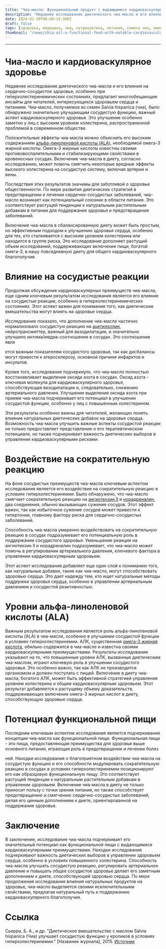 ```yaml
---
title: "Чиа-масло: Функциональный продукт с выдающимися кардиоваскулярными преимуществами"
description: "Недавнее исследование диетического чиа-масла и его влияния на сердечно-сосудистое здоровье, особенно при гиперхолестеринемических состояниях, предлагает многообещающие инсайты для читателей, интересующихся здоровьем сердца и питанием. Чиа-масло, получаемое из семян Salvia hispanica (чиа), было обнаружено значительно улучшающим сосудистую функцию, важный аспект кардиоваскулярного здоровья."
date: 2024-01-30T00:48:33.996Z
draft: false
tags: [здоровье, медицина, чиа, нутрицевтика, питание, семена чиа, омега-3 из семян чиа, клетчатка из семян чиа, белок из семян чиа, семена чиа для похудения, семена чиа и, чиа-семена, чиа-пища]
thumbnail: "/news/chia-oil-a-functional-food-with-notable-cardiovascular-benefits/thumb.webp"
---
```


---

# Чиа-масло и кардиоваскулярное здоровье

Недавнее исследование диетического чиа-масла и его влияния на сердечно-сосудистое здоровье, особенно при гиперхолестеринемических состояниях, предлагает многообещающие инсайты для читателей, интересующихся здоровьем сердца и питанием. Чиа-масло, получаемое из семян Salvia hispanica (чиа), было обнаружено значительно улучшающим сосудистую функцию, важный аспект кардиоваскулярного здоровья. Это улучшение особенно заметно у лиц с высоким уровнем холестерина, распространенной проблемой в современном обществе.

Положительные эффекты чиа-масла можно объяснить его высоким содержанием [альфа-линоленовой кислоты (ALA)](https://en.wikipedia.org/wiki/Alpha-Linolenic_acid), необходимой омега-3 жирной кислоты. Омега-3 жирные кислоты известны своими противовоспалительными и стабилизирующими свойствами в кровеносных сосудах. Включение чиа-масла в диету, согласно исследованию, может помочь смягчить некоторые вредные эффекты высокого холестерина на сосудистую систему, включая артерии и вены.

Последствия этих результатов значимы для заботливой о здоровье общественности. По мере развития диетических стратегий в предотвращении и лечении сердечно-сосудистых заболеваний, чиа-масло возникает как потенциальный союзник в области питания. Это соответствует растущей тенденции к натуральным растительным добавкам в питании для поддержания здоровья и предотвращения заболеваний.

Включение чиа-масла в сбалансированную диету может быть простым, но эффективным подходом к улучшению здоровья сердца, особенно для тех, кто сталкивается с высоким уровнем холестерина или находится в группе риска. Это исследование дополняет растущий объем исследований, поддерживающих включение пищи, богатой омега-3, в нашу повседневную диету для общего кардиоваскулярного благополучия.

# Влияние на сосудистые реакции

Продолжая обсуждение кардиоваскулярных преимуществ чиа-масла, еще одним ключевым результатом исследования является его влияние на сосудистые реакции, особенно в гиперхолестеринемических состояниях. Этот аспект важен для понимания того, как диетические вмешательства могут влиять на здоровье сердца.

Исследование показало, что дополнение чиа-масла частично нормализовало сосудистую реакцию на [ацетилхолин](https://en.wikipedia.org/wiki/Acetylcholine), нейротрансмиттер, важный для вазодилатации, и значительно улучшило интима/медиа-соотношение в сосудах. Это соотношение явля

ется важным показателем сосудистого здоровья, так как дисбалансы могут привести к атеросклерозу, основной причине инфарктов и инсультов.

Кроме того, исследование подчеркнуло, что чиа-масло полностью восстанавливает выделение оксида азота в сосудах. Оксид азота - ключевая молекула для кардиоваскулярного здоровья, способствующая вазодилатации и, следовательно, снижению артериального давления. Улучшение выделения оксида азота при приеме чиа-масла подчеркивает его потенциал в улучшении сосудистой функции, особенно у лиц с повышенным холестерином.

Эти результаты особенно важны для читателей, желающих понять влияние натуральных диетических добавок на здоровье сердца. Возможность чиа-масла улучшить важные аспекты сосудистой реакции не только предоставляет представление о его терапевтическом потенциале, но также подчеркивает важность диетических выборов в управлении кардиоваскулярными рисками.

# Воздействие на сократительную реакцию

На фоне сосудистых преимуществ чиа-масла ключевым аспектом исследования является его воздействие на сократительную реакцию в условиях гиперхолестеринемии. Было обнаружено, что чиа-масло смягчает сократительную реакцию на [ангиотензин II](https://en.wikipedia.org/wiki/Angiotensin_II) и [норадреналин](https://en.wikipedia.org/wiki/Norepinephrine), два соединения, обычно вызывающих сужение сосудов. Этот эффект важен, так как избыточное сужение сосудов может привести к гипертонии, главному фактору риска для сердечно-сосудистых заболеваний.

Способность чиа-масла умеренно воздействовать на сократительную реакцию в сосудах подразумевает его потенциальную роль в поддержании сосудистого здоровья. Уменьшение реакции на ангиотензин II и норадреналин подразумевает, что чиа-масло может помочь в регулировании артериального давления, ключевого фактора в управлении кардиоваскулярным здоровьем.

Этот аспект исследования добавляет еще один слой к пониманию того, как натуральные добавки, такие как чиа-масло, могут способствовать здоровью сердца. Это дает надежду тем, кто ищет натуральные методы поддержки здоровья сердца, особенно в управлении артериальным давлением и сосудистой реактивностью.

# Уровни альфа-линоленовой кислоты (ALA)

Важным результатом исследования является роль альфа-линоленовой кислоты (ALA) в чиа-масле, особенно в улучшении сосудистой функции в условиях гиперхолестеринемии. АЛК, существенная [омега-3 жирная кислота](https://en.wikipedia.org/wiki/Omega-3_fatty_acid), обильно содержится в чиа-масле и известна своими кардиоваскулярными преимуществами. Результаты исследования указывают на то, что повышенные уровни АЛК, вызванные диетическим чиа-маслом, играют ключевую роль в улучшении сосудистого здоровья. Это особенно важно, так как АЛК не производится организмом и должен поступать с пищей. Включение в диету чиа-масла, богатого АЛК, может быть эффективной стратегией управления уровнем холестерина и общим кардиоваскулярным здоровьем. Этот результат добавляется к растущему объему доказательств, поддерживающих включение омега-3 жирных кислот в диету, способствующую здоровью сердца.

# Потенциал функциональной пищи

Последним ключевым аспектом исследования является подчеркивание концепции чиа-масла как функциональной пищи. Функциональная пища - это пища, предоставляющая преимущества для здоровья выше основного питания, играющая роль в предотвращении и лечении болез

ней. Находки исследования о благоприятном воздействии чиа-масла на сосудистую функцию и его способности модулировать сократительную реакцию в сосудах в условиях гиперхолестеринемии позиционируют его как образцовую функциональную пищу. Это соответствует растущей тенденции к натуральным растительным добавкам в управлении здоровьем. Включение чиа-масла в диету не только приносит пользу с точки зрения питания, но также способствует предотвращению и смягчению сердечно-сосудистых заболеваний, делая его ценным дополнением к диете, ориентированной на поддержание здоровья.

# Заключение

В заключение, исследование чиа-масла подчеркивает его значительный потенциал как функциональной пищи с выдающимися кардиоваскулярными преимуществами. Находки исследования подчеркивают важность диетических выборов в управлении здоровьем сердца, особенно в условиях повышенного холестерина. Способность чиа-масла улучшать сосудистую реакцию, регулировать артериальное давление и повышать общее сосудистое здоровье делает его заметным дополнением к диете, способствующей здоровью сердца. По мере продолжения исследования влияния натуральных продуктов на здоровье, чиа-масло выделяется своими исключительными свойствами, предлагая натуральный путь к поддержанию кардиоваскулярного благополучия.

# Ссылка

Сьерра, Б. А., и др. "Диетическое вмешательство с маслом Salvia hispanica (Чиа) улучшает сосудистую функцию у кроликов в условиях гиперхолестеринемии." [Название журнала], 2015. [Источник](https://doi.org/10.1016/j.jff.2015.02.042)